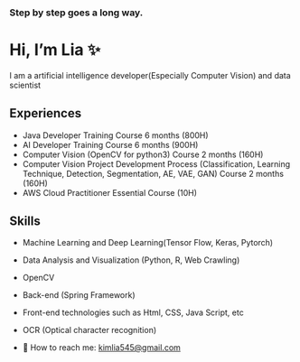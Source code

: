 ### Step by step goes a long way.

# Hi, I’m Lia ✨
I am a artificial intelligence developer(Especially Computer Vision) and data scientist 

## Experiences 
- Java Developer Training Course 6 months (800H)
- AI Developer Training Course 6 months (900H)
- Computer Vision (OpenCV for python3) Course 2 months (160H)
- Computer Vision Project Development Process (Classification, Learning Technique, Detection, Segmentation, AE, VAE, GAN) Course 2 months (160H)
- AWS Cloud Practitioner Essential Course (10H)

## Skills
- Machine Learning and Deep Learning(Tensor Flow, Keras, Pytorch)
- Data Analysis and Visualization (Python, R, Web Crawling)
- OpenCV
- Back-end (Spring Framework)
- Front-end technologies such as Html, CSS, Java Script, etc
- OCR (Optical character recognition)

- 💬 How to reach me: kimlia545@gmail.com

<!--
**kimlia545/kimlia545** is a ✨ _special_ ✨ repository because its `README.md` (this file) appears on your GitHub profile.


